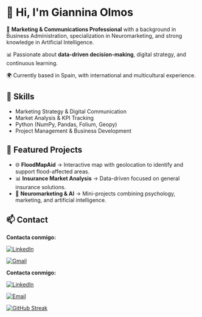 # 👋 Hi, I'm Giannina Olmos  

💼 **Marketing & Communications Professional** with a background in Business Administration, specialization in Neuromarketing, and strong knowledge in Artificial Intelligence.  

📊 Passionate about **data-driven decision-making**, digital strategy, and continuous learning.  

🌍 Currently based in Spain, with international and multicultural experience.  

## 🔧 Skills
- Marketing Strategy & Digital Communication  
- Market Analysis & KPI Tracking  
- Python (NumPy, Pandas, Folium, Geopy)  
- Project Management & Business Development  

## 📂 Featured Projects
- 🌐 **FloodMapAid** → Interactive map with geolocation to identify and support flood-affected areas.  
- 📊 **Insurance Market Analysis** → Data-driven focused on general insurance solutions.  
- 🎯 **Neuromarketing & AI** → Mini-projects combining psychology, marketing, and artificial intelligence.  

## 📫 Contact

**Contacta conmigo:**

[![LinkedIn](https://img.shields.io/badge/LinkedIn-0077B5?style=for-the-badge&logo=linkedin&logoColor=white)](https://www.linkedin.com/in/giannina-olmos)

[![Gmail](https://img.shields.io/badge/Email-D14836?style=for-the-badge&logo=gmail&logoColor=white)](mailto:gi.olmosaraya@gmail.com)



**Contacta conmigo:**

[![LinkedIn](https://upload.wikimedia.org/wikipedia/commons/0/01/LinkedIn_Logo.svg)](https://www.linkedin.com/in/giannina-olmos)

[![Email](https://upload.wikimedia.org/wikipedia/commons/c/cb/Gmail_Icon.png)](mailto:gi.olmosaraya@gmail.com)







[![GitHub Streak](https://github-readme-streak-stats.herokuapp.com?user=gooa27&theme=blux&date_format=M%20j%5B%2C%20Y%5D&mode=weekly)](https://git.io/streak-stats)
